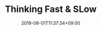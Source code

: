 ---
title: "Thinking Fast & SLow"
description: "Daniel Kahneman"
taxonomies:
    category: "psychology"
date: 2019-08-01T11:37:34+09:00
draft: false
linktitle: "https://www.amazon.com/s?k=thinking+fast+and+slow+by+daniel+kahneman"
featured_image: "/images/think.jpg"
---